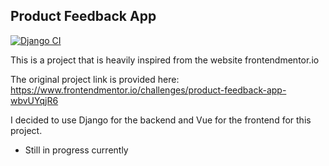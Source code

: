 ## Product Feedback App

[![Django CI](https://github.com/EclecticOwl/product-feedback-app/actions/workflows/djangoworkflow.yml/badge.svg?branch=develop)](https://github.com/EclecticOwl/product-feedback-app/actions/workflows/djangoworkflow.yml)

This is a project that is heavily inspired from the website frontendmentor.io

The original project link is provided here: https://www.frontendmentor.io/challenges/product-feedback-app-wbvUYqjR6

I decided to use Django for the backend and Vue for the frontend for this project.

- Still in progress currently